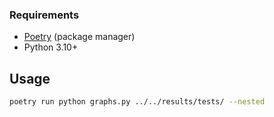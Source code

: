 ### Requirements

- [Poetry](https://python-poetry.org/docs/#installation) (package manager)
- Python 3.10+

## Usage

```bash
poetry run python graphs.py ../../results/tests/ --nested
```
